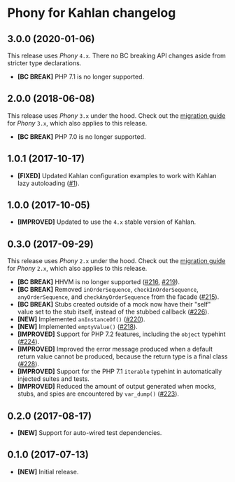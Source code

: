 # Phony for Kahlan changelog

## 3.0.0 (2020-01-06)

This release uses *Phony* `4.x`. There no BC breaking API changes aside from
stricter type declarations.

- **[BC BREAK]** PHP 7.1 is no longer supported.

## 2.0.0 (2018-06-08)

This release uses *Phony* `3.x` under the hood. Check out the
[migration guide][migration-3] for *Phony* `3.x`, which also applies to this
release.

- **[BC BREAK]** PHP 7.0 is no longer supported.

[migration-3]: https://github.com/eloquent/phony/blob/master/MIGRATING.md#migrating-from-2x-to-3x

## 1.0.1 (2017-10-17)

- **[FIXED]** Updated Kahlan configuration examples to work with Kahlan lazy
  autoloading ([#1]).

[#1]: https://github.com/eloquent/phony-kahlan/issues/1

## 1.0.0 (2017-10-05)

- **[IMPROVED]** Updated to use the `4.x` stable version of Kahlan.

## 0.3.0 (2017-09-29)

This release uses *Phony* `2.x` under the hood. Check out the
[migration guide][migration-2] for *Phony* `2.x`, which also applies to this
release.

- **[BC BREAK]** HHVM is no longer supported ([#216], [#219]).
- **[BC BREAK]** Removed `inOrderSequence`, `checkInOrderSequence`,
  `anyOrderSequence`, and `checkAnyOrderSequence` from the facade ([#215]).
- **[BC BREAK]** Stubs created outside of a mock now have their "self" value set
  to the stub itself, instead of the stubbed callback ([#226]).
- **[NEW]** Implemented `anInstanceOf()` ([#220]).
- **[NEW]** Implemented `emptyValue()` ([#218]).
- **[IMPROVED]** Support for PHP 7.2 features, including the `object` typehint
  ([#224]).
- **[IMPROVED]** Improved the error message produced when a default return value
  cannot be produced, because the return type is a final class ([#228]).
- **[IMPROVED]** Support for the PHP 7.1 `iterable` typehint in automatically
  injected suites and tests.
- **[IMPROVED]** Reduced the amount of output generated when mocks, stubs, and
  spies are encountered by `var_dump()` ([#223]).

[migration-2]: https://github.com/eloquent/phony/blob/2.0.0/MIGRATING.md#migrating-from-1x-to-2x
[#215]: https://github.com/eloquent/phony/issues/215
[#216]: https://github.com/eloquent/phony/issues/216
[#218]: https://github.com/eloquent/phony/issues/218
[#219]: https://github.com/eloquent/phony/issues/219
[#220]: https://github.com/eloquent/phony/issues/220
[#223]: https://github.com/eloquent/phony/issues/223
[#224]: https://github.com/eloquent/phony/issues/224
[#226]: https://github.com/eloquent/phony/issues/226
[#228]: https://github.com/eloquent/phony/issues/228

## 0.2.0 (2017-08-17)

- **[NEW]** Support for auto-wired test dependencies.

## 0.1.0 (2017-07-13)

- **[NEW]** Initial release.
